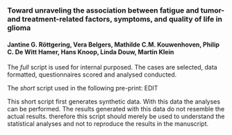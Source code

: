 ###  Toward unraveling the association between fatigue and tumor- and treatment-related factors, symptoms, and quality of life in glioma
#### Jantine G. Röttgering, Vera Belgers, Mathilde C.M. Kouwenhoven, Philip C. De Witt Hamer, Hans Knoop, Linda Douw, Martin Klein

The *full* script is used for internal purposed. The cases are selected, data formatted, questionnaires scored and analysed conducted. 

The *short* script used in the following pre-print: EDIT

This short script first generates synthetic data. With this data the analyses can be performed. The results generated with this data do not resemble the actual results. therefore this script should merely be used to understand the statistical analyses and not to reproduce the results in the manuscript.
